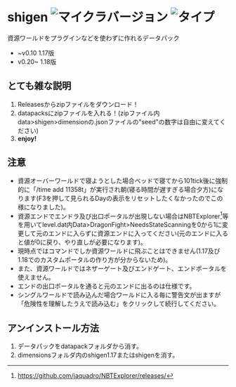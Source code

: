 # shigen ![マイクラバージョン](https://img.shields.io/badge/Minecraft%20Ver-Java%201.17~1.18-brightgreen) ![タイプ](https://img.shields.io/badge/Type-datapack-orange)
資源ワールドをプラグインなどを使わずに作れるデータパック
- ~v0.10 1.17版
- v0.20~ 1.18版

## とても雑な説明
1. Releasesからzipファイルをダウンロード！
2. datapacksにzipファイルを入れる！(zipファイル内data>shigen>dimensionの.jsonファイルの"seed"の数字は自由に変えてください)
3. **enjoy!**


## 注意
 - 資源オーバーワールドで寝ようとした場合ベッドで寝てから101tick後に強制的に「/time add 11358t」が実行され朝(寝る時間が遅すぎる場合夕方)になります(F3を押して見られるDayの表示をリセットしたくなかったのでこの様になりました)。
 - 資源エンドでエンドラ及び出口ポータルが出現しない場合はNBTExplorer[^1]等を用いてlevel.dat内Data>DragonFight>NeedsStateScanningを0から1に変更して元のエンドに入らずに資源エンドに入ってください(元のエンドに入ると値が0に戻り、やり直しが必要になります)。
 - 現時点ではコマンドでしか資源ワールドに飛ぶことはできません(1.17及び1.18でのカスタムポータルの作り方が分からないため)。
 - また、資源ワールドではネザーゲート及びエンドゲート、エンドポータルを使えません。
 - エンドの出口ポータルを通ると元のエンドに出るのは仕様です。
 - シングルワールドで読み込んだ場合ワールドに入る毎に警告文が出ますが「危険性を理解したうえで読み込む」をクリックして続行してください。

## アンインストール方法
1. データパックをdatapackフォルダから消す。
2. dimensionsフォルダ内のshigen1.17またはshigenを消す。

[^1]: https://github.com/jaquadro/NBTExplorer/releases/

